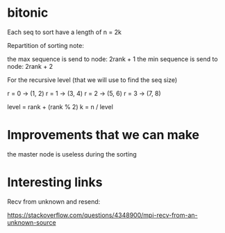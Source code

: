 # bitonic

Each seq to sort have a length of n = 2k

Repartition of sorting note:

the max sequence is send to node: 2rank + 1
the min sequence is send to node: 2rank + 2

For the recursive level (that we will use to find the seq size)

r = 0 -> (1, 2)
r = 1 -> (3, 4)
r = 2 -> (5, 6)
r = 3 -> (7, 8)

level = rank + (rank % 2)
k = n / level

# Improvements that we can make

the master node is useless during the sorting


# Interesting links

Recv from unknown and resend:

https://stackoverflow.com/questions/4348900/mpi-recv-from-an-unknown-source
